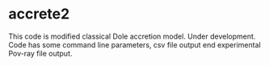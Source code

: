 # accrete2

This code is modified classical Dole accretion model.
Under development.
Code has some command line parameters, csv file output end experimental Pov-ray file output.


